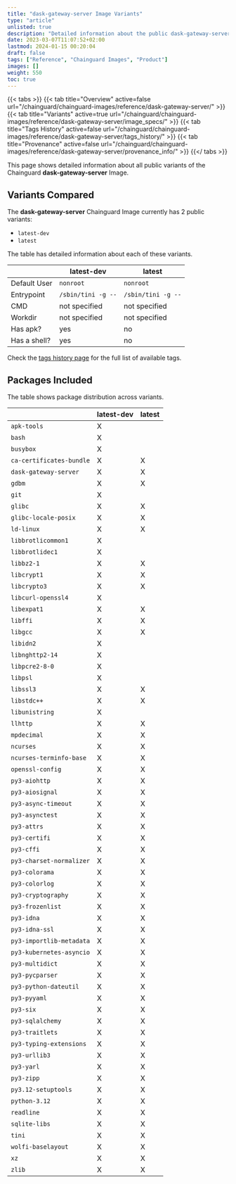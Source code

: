 ```yaml
---
title: "dask-gateway-server Image Variants"
type: "article"
unlisted: true
description: "Detailed information about the public dask-gateway-server Chainguard Image variants"
date: 2023-03-07T11:07:52+02:00
lastmod: 2024-01-15 00:20:04
draft: false
tags: ["Reference", "Chainguard Images", "Product"]
images: []
weight: 550
toc: true
---
```


{{< tabs >}}
{{< tab title="Overview" active=false url="/chainguard/chainguard-images/reference/dask-gateway-server/" >}}
{{< tab title="Variants" active=true url="/chainguard/chainguard-images/reference/dask-gateway-server/image_specs/" >}}
{{< tab title="Tags History" active=false url="/chainguard/chainguard-images/reference/dask-gateway-server/tags_history/" >}}
{{< tab title="Provenance" active=false url="/chainguard/chainguard-images/reference/dask-gateway-server/provenance_info/" >}}
{{</ tabs >}}

This page shows detailed information about all public variants of the Chainguard **dask-gateway-server** Image.

## Variants Compared
The **dask-gateway-server** Chainguard Image currently has 2 public variants: 

- `latest-dev`
- `latest`

The table has detailed information about each of these variants.

|              | latest-dev         | latest             |
|--------------|--------------------|--------------------|
| Default User | `nonroot`          | `nonroot`          |
| Entrypoint   | `/sbin/tini -g --` | `/sbin/tini -g --` |
| CMD          | not specified      | not specified      |
| Workdir      | not specified      | not specified      |
| Has apk?     | yes                | no                 |
| Has a shell? | yes                | no                 |

Check the [tags history page](/chainguard/chainguard-images/reference/dask-gateway-server/tags_history/) for the full list of available tags.

## Packages Included
The table shows package distribution across variants.

|                          | latest-dev | latest |
|--------------------------|------------|--------|
| `apk-tools`              | X          |        |
| `bash`                   | X          |        |
| `busybox`                | X          |        |
| `ca-certificates-bundle` | X          | X      |
| `dask-gateway-server`    | X          | X      |
| `gdbm`                   | X          | X      |
| `git`                    | X          |        |
| `glibc`                  | X          | X      |
| `glibc-locale-posix`     | X          | X      |
| `ld-linux`               | X          | X      |
| `libbrotlicommon1`       | X          |        |
| `libbrotlidec1`          | X          |        |
| `libbz2-1`               | X          | X      |
| `libcrypt1`              | X          | X      |
| `libcrypto3`             | X          | X      |
| `libcurl-openssl4`       | X          |        |
| `libexpat1`              | X          | X      |
| `libffi`                 | X          | X      |
| `libgcc`                 | X          | X      |
| `libidn2`                | X          |        |
| `libnghttp2-14`          | X          |        |
| `libpcre2-8-0`           | X          |        |
| `libpsl`                 | X          |        |
| `libssl3`                | X          | X      |
| `libstdc++`              | X          | X      |
| `libunistring`           | X          |        |
| `llhttp`                 | X          | X      |
| `mpdecimal`              | X          | X      |
| `ncurses`                | X          | X      |
| `ncurses-terminfo-base`  | X          | X      |
| `openssl-config`         | X          | X      |
| `py3-aiohttp`            | X          | X      |
| `py3-aiosignal`          | X          | X      |
| `py3-async-timeout`      | X          | X      |
| `py3-asynctest`          | X          | X      |
| `py3-attrs`              | X          | X      |
| `py3-certifi`            | X          | X      |
| `py3-cffi`               | X          | X      |
| `py3-charset-normalizer` | X          | X      |
| `py3-colorama`           | X          | X      |
| `py3-colorlog`           | X          | X      |
| `py3-cryptography`       | X          | X      |
| `py3-frozenlist`         | X          | X      |
| `py3-idna`               | X          | X      |
| `py3-idna-ssl`           | X          | X      |
| `py3-importlib-metadata` | X          | X      |
| `py3-kubernetes-asyncio` | X          | X      |
| `py3-multidict`          | X          | X      |
| `py3-pycparser`          | X          | X      |
| `py3-python-dateutil`    | X          | X      |
| `py3-pyyaml`             | X          | X      |
| `py3-six`                | X          | X      |
| `py3-sqlalchemy`         | X          | X      |
| `py3-traitlets`          | X          | X      |
| `py3-typing-extensions`  | X          | X      |
| `py3-urllib3`            | X          | X      |
| `py3-yarl`               | X          | X      |
| `py3-zipp`               | X          | X      |
| `py3.12-setuptools`      | X          | X      |
| `python-3.12`            | X          | X      |
| `readline`               | X          | X      |
| `sqlite-libs`            | X          | X      |
| `tini`                   | X          | X      |
| `wolfi-baselayout`       | X          | X      |
| `xz`                     | X          | X      |
| `zlib`                   | X          | X      |

